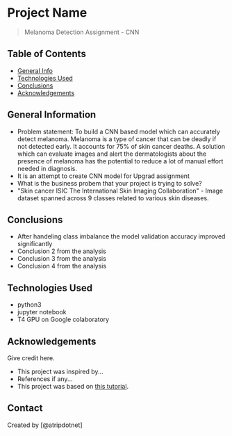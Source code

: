 # Project Name
> Melanoma Detection Assignment - CNN

## Table of Contents
* [General Info](#general-information)
* [Technologies Used](#technologies-used)
* [Conclusions](#conclusions)
* [Acknowledgements](#acknowledgements)

<!-- You can include any other section that is pertinent to your problem -->

## General Information
- Problem statement: To build a CNN based model which can accurately detect melanoma. Melanoma is a type of cancer that can be deadly if not detected early. It accounts for 75% of skin cancer deaths. A solution which can evaluate images and alert the dermatologists about the presence of melanoma has the potential to reduce a lot of manual effort needed in diagnosis.
- It is an attempt to create CNN model for Upgrad assignment
- What is the business probem that your project is trying to solve?
- "Skin cancer ISIC The International Skin Imaging Collaboration" - Image dataset spanned across 9 classes related to various skin diseases.

<!-- You don't have to answer all the questions - just the ones relevant to your project. -->

## Conclusions
- After handeling class imbalance the model validation accuracy improved significantly
- Conclusion 2 from the analysis
- Conclusion 3 from the analysis
- Conclusion 4 from the analysis

<!-- You don't have to answer all the questions - just the ones relevant to your project. -->


## Technologies Used
- python3
- jupyter notebook
- T4 GPU on Google colaboratory 

<!-- As the libraries versions keep on changing, it is recommended to mention the version of library used in this project -->

## Acknowledgements
Give credit here.
- This project was inspired by...
- References if any...
- This project was based on [this tutorial](https://www.example.com).


## Contact
Created by [@atripdotnet] 
